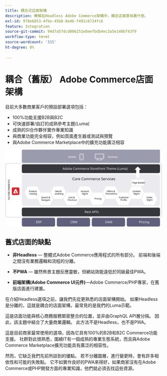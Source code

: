 ```yaml
---
title: 耦合式店面架構
description: 瞭解在Headless Adobe Commerce架構中，耦合店面意味著什麼。
exl-id: 978e6853-4fbe-45b8-8e46-f491c6724fc6
feature: Integration
source-git-commit: 94d7a57dcd006251e8eefbdb4ec3a5e140bf43f9
workflow-type: tm+mt
source-wordcount: '315'
ht-degree: 0%

---
```


# 耦合（舊版） Adobe Commerce店面架構

目前大多數商業客戶的預設部署選項包括：

- 100%功能支援B2B與B2C
- 可快速部署/自訂的成熟參考主題(Luma)
- 成熟的SI合作夥伴實作專業知識
- 與商業功能完全相容，例如頁面產生器或測試與預覽
- 與Adobe Commerce Marketplace中的擴充功能廣泛相容

![圖表顯示耦合的Adobe Commerce店面架構](../../../assets/playbooks/coupled-storefront-architecture.svg)

## 舊式店面的缺點

- **非Headless** — 整體式Adobe Commerce應用程式的所有部分。 前端和後端之間沒有業務邏輯和流程的分離。

- **不PWA** — 雖然佈景主題反應靈敏，但網站效能遠低於同級最佳PWA。

- **前端架構(Adobe Commerce UI元件)**—Adobe Commerce/PHP專家，在舊版店面進行建置。

在介紹Headless選項之前，讓我們先從更熟悉的店面架構開始。 如果Headless是分離的，這就是耦合的店面架構，最常見的是我們的Luma示範。

這是店面功能與核心商務服務緊密整合的位置，並非由GraphQL API層分隔。 因此，該主題中結合了大量商業邏輯。 此方法不是Headless，也不是PWA。

這是目前商家最常使用的選項，因為它具有100%的B2B和B2C Commerce功能支援。 社群對此很熟悉，圍繞IT有一個成熟的專業生態系統，而且與Adobe Commerce Marketplace擴充功能具有廣泛的相容性。

然而，它缺乏我們先前所談到的優點。 若不分離圖層，進行變更時，會有許多相依性和可能的失敗點。 它不如實作良好的PWA來得好，如果商家沒有在Adobe Commerce或PHP開發方面的專業知識，他們就必須去找這些資源。
